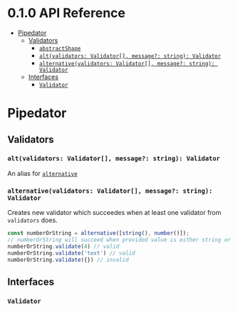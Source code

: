 <!-- version -->
# 0.1.0 API Reference
<!-- versionstop -->

<!-- toc -->

- [Pipedator](#pipedator)
  - [Validators](#validators)
    - [`abstractShape`](#validator-abstractShape)
	- [`alt(validators: Validator[], message?: string): Validator`](#altvalidators-validator-message-string-validator)
	- [`alternative(validators: Validator[], message?: string): Validator`](#altvalidators-validator-message-string-validator)
  - [Interfaces](#interfaces)
    - [`Validator`](#validator)

<!-- tocstop -->

# Pipedator

## Validators

### `alt(validators: Validator[], message?: string): Validator`
An alias for [`alternative`](#altvalidators-validator-message-string-validator)

### `alternative(validators: Validator[], message?: string): Validator`
Creates new validator which succeedes when at least one validator from `validators` does.
```typescript
const numberOrString = alternative([string(), number()]);
// numberOrString will succeed when provided value is either string or number:
numberOrString.validate(4) // valid
numberOrString.validate('text') // valid
numberOrString.validate({}) // invalid
```

## Interfaces

### `Validator`
